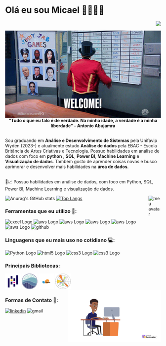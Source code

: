 # Olá eu sou Micael 👋👨🏽‍💻
<img align="right" src="https://komarev.com/ghpvc/?username=micaellimaj&color=0000FF"><br>
</div>

<img src="WELCOME.gif" width="700" style="display: block; margin: 0 auto;" alt="B99">

<div align='center'>
  <b>"Tudo o que eu falo é de verdade. Na minha idade, a verdade é a minha liberdade" - Antonio Abujamra</b>
</div><br>

Sou graduando em <b>Análise e Desenvolvimento de Sistemas</b> pela Unifavip Wyden (2023-) e atualmente estudo <b> Análise de dados </b> pela EBAC - Escola Britância de Artes Criativas e Tecnologia. Possuo habilidades em análise de dados com foco em <b>python</b> , <b>SQL</b>, <b>Power BI</b>, <b>Machine Learning</b> e <b>Visualização de dados</b>. Também gosto de aprender coisas novas e busco aprimorar e desenvolver mais habilidades  na <b>área de dados</b>.
<br><br>

🎲📈 Possuo habilidades em análise de dados, com foco em Python, SQL, Power BI, Machine Learning e visualização de dados.



![Anurag's GitHub stats](https://github-readme-stats.vercel.app/api?username=micaellimaj&theme=holi)
[![Top Langs](https://github-readme-stats.vercel.app/api/top-langs/?username=micaellimaj&layout=donut&theme=holi)](https://github.com/anuraghazra/github-readme-stats)
<img src="https://cdn-icons-png.flaticon.com/128/2621/2621303.png" min-width="40px" max-width="40px" width="40px" align="right" alt="meu avatar">


</div>

### Ferramentas que eu utilizo 📶:
<div         
<img src="https://img.shields.io/badge/Amazon_AWS-232F3E?style=for-the-badge&logo=amazon-aws&logoColor=white" alt="Power bi Logo" width="50" height="50">

<img src="https://img.shields.io/badge/Microsoft_Office-D83B01?style=for-the-badge&logo=microsoft-office&logoColor=white" alt="excel Logo">
<img src="https://img.shields.io/badge/Amazon_AWS-FF9900?style=for-the-badge&logo=amazonaws&logoColor=white" alt="aws Logo">
<img src="https://img.shields.io/badge/Colab-F9AB00?style=for-the-badge&logo=googlecolab&color=525252" alt="aws Logo">
<img src="https://img.shields.io/badge/PyCharm-000000.svg?&style=for-the-badge&logo=PyCharm&logoColor=white" alt="aws Logo">
<img src="https://img.shields.io/badge/Visual_Studio_Code-0078D4?style=for-the-badge&logo=visual%20studio%20code&logoColor=white" alt="aws Logo">
<img src="https://img.shields.io/badge/GIT-E44C30?style=for-the-badge&logo=git&logoColor=white" alt="aws Logo">
<img src="https://img.shields.io/badge/GitHub-100000?style=for-the-badge&logo=github&logoColor=white" alt="github">

###  Linguagens que eu mais uso no cotidiano 💻:

<div
<img src="https://img.shields.io/badge/Python-3776AB?style=for-the-badge&logo=python&logoColor=white" alt="Python Logo" width="50" height="50">          
<img src="https://img.shields.io/badge/Python-3776AB?style=for-the-badge&logo=python&logoColor=white" alt="Python Logo">
<img src="https://img.shields.io/badge/HTML5-E34F26?style=for-the-badge&logo=html5&logoColor=white" alt="html5 Logo">
<img src="https://img.shields.io/badge/CSS3-1572B6?style=for-the-badge&logo=css3&logoColor=white" alt="css3 Logo">
<img src="https://img.shields.io/badge/PostgreSQL-316192?style=for-the-badge&logo=postgresql&logoColor=white" alt="css3 Logo">

### Principais Bibliotecas: 

<img src="pandas.png"  width="50" height="50" alt="pandas logo">
<img src="seaborn.png"  width="50" height="50"  alt="seaborn logo">
<img src="sklearn.png"  width="50" height="50" alt="skelearn logo">
<img src="matplotlib.png"  width="50" height="50"  alt="matplotlib logo">
<img src="6R3DBD98CYA3EAV0.gif" min-width="300px" max-width="300px" width="300px" align="right" alt="meu avatar">

### Formas de Contato 🍻:

[![linkedin](https://img.shields.io/badge/LinkedIn-0077B5?style=for-the-badge&logo=linkedin&logoColor=white)](https://www.linkedin.com/in/micael-jos%C3%A9-67194719b/)
![gmail](https://img.shields.io/badge/Gmail-D14836?style=for-the-badge&logo=gmail&logoColor=white)

          
</div>



           
          
